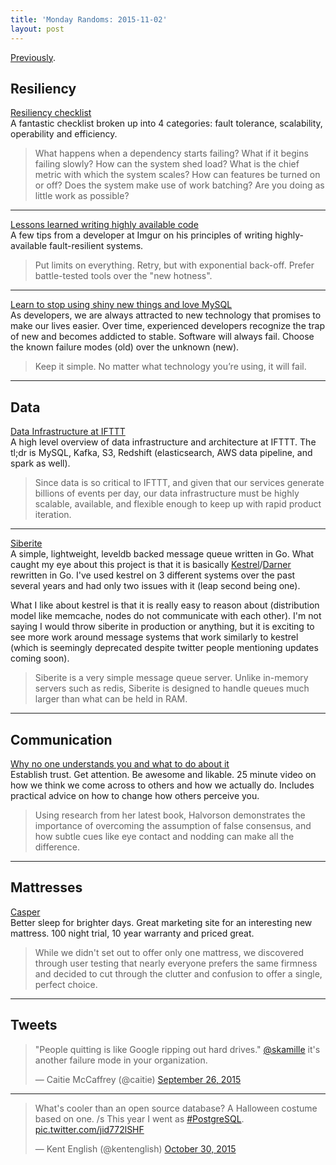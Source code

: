 ```yaml
---
title: 'Monday Randoms: 2015-11-02'
layout: post
---
```


[Previously](/wednesday-randoms-2015-09-30/).

## Resiliency

[Resiliency checklist](http://monkey.org/~marius/checklist.pdf)<br />A fantastic checklist broken up into 4 categories: fault tolerance, scalability, operability and efficiency.

> What happens when a dependency starts failing? What if it begins failing slowly? How can the system shed load? What is the chief metric with which the system scales? How can features be turned on or off? Does the system make use of work batching? Are you doing as little work as possible?

<hr />

[Lessons learned writing highly available code](https://medium.com/imgur-engineering/lessons-learned-writing-highly-available-code-7eaf3d7aae00#.ybjaq2b6r)<br />A few tips from a developer at Imgur on his principles of writing highly-available fault-resilient systems.

> Put limits on everything. Retry, but with exponential back-off. Prefer battle-tested tools over the "new hotness".

<hr />

[Learn to stop using shiny new things and love MySQL](https://engineering.pinterest.com/blog/learn-stop-using-shiny-new-things-and-love-mysql)<br />As developers, we are always attracted to new technology that promises to make our lives easier. Over time, experienced developers recognize the trap of new and becomes addicted to stable. Software will always fail. Choose the known failure modes (old) over the unknown (new).

> Keep it simple. No matter what technology you’re using, it will fail.

<hr />

## Data

[Data Infrastructure at IFTTT](https://medium.com/engineering-at-ifttt/data-infrastructure-at-ifttt-35414841f9b5#.1a0dq7l1d)<br />A high level overview of data infrastructure and architecture at IFTTT. The tl;dr is MySQL, Kafka, S3, Redshift (elasticsearch, AWS data pipeline, and spark as well).

> Since data is so critical to IFTTT, and given that our services generate billions of events per day, our data infrastructure must be highly scalable, available, and flexible enough to keep up with rapid product iteration.

<hr />

[Siberite](https://github.com/bogdanovich/siberite)<br />A simple, lightweight, leveldb backed message queue written in Go. What caught my eye about this project is that it is basically [Kestrel](https://github.com/twitter/kestrel)/[Darner](https://github.com/wavii/darner) rewritten in Go. I've used kestrel on 3 different systems over the past several years and had only two issues with it (leap second being one).

What I like about kestrel is that it is really easy to reason about (distribution model like memcache, nodes do not communicate with each other). I'm not saying I would throw siberite in production or anything, but it is exciting to see more work around message systems that work similarly to kestrel (which is seemingly deprecated despite twitter people mentioning updates coming soon).

> Siberite is a very simple message queue server. Unlike in-memory servers such as redis, Siberite is designed to handle queues much larger than what can be held in RAM.

<hr />

## Communication

[Why no one understands you and what to do about it](http://99u.com/videos/51854/heidi-grant-halvorson-why-no-one-understands-you-and-what-to-do-about-it)<br />Establish trust. Get attention. Be awesome and likable. 25 minute video on how we think we come across to others and how we actually do. Includes practical advice on how to change how others perceive you.

> Using research from her latest book, Halvorson demonstrates the importance of overcoming the assumption of false consensus, and how subtle cues like eye contact and nodding can make all the difference.

<hr />

## Mattresses

[Casper](https://casper.com/)<br />Better sleep for brighter days. Great marketing site for an interesting new mattress. 100 night trial, 10 year warranty and priced great.

> While we didn't set out to offer only one mattress, we discovered through user testing that nearly everyone prefers the same firmness and decided to cut through the clutter and confusion to offer a single, perfect choice.

<hr />

## Tweets

<blockquote class="twitter-tweet" lang="en"><p lang="en" dir="ltr">&quot;People quitting is like Google ripping out hard drives.&quot; <a href="https://twitter.com/skamille">@skamille</a> it&#39;s another failure mode in your organization.</p>&mdash; Caitie McCaffrey (@caitie) <a href="https://twitter.com/caitie/status/647782324902363137">September 26, 2015</a></blockquote>
<script async src="//platform.twitter.com/widgets.js" charset="utf-8"></script>

<hr />

<blockquote class="twitter-tweet" lang="en"><p lang="en" dir="ltr">What&#39;s cooler than an open source database? A Halloween costume based on one. /s This year I went as <a href="https://twitter.com/hashtag/PostgreSQL?src=hash">#PostgreSQL</a>. <a href="https://t.co/jid772lSHF">pic.twitter.com/jid772lSHF</a></p>&mdash; Kent English (@kentenglish) <a href="https://twitter.com/kentenglish/status/660138066225549313">October 30, 2015</a></blockquote>
<script async src="//platform.twitter.com/widgets.js" charset="utf-8"></script>

